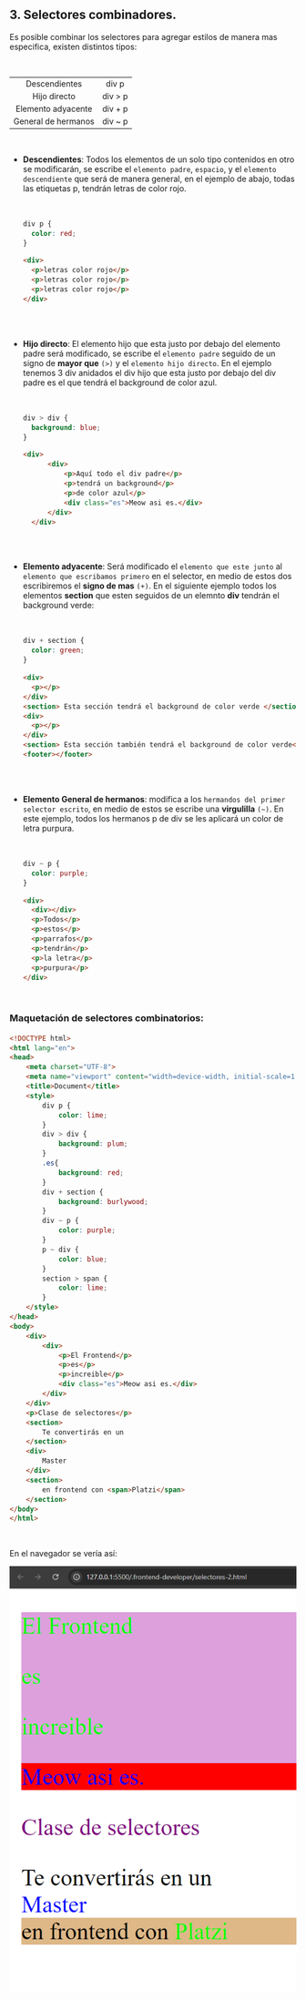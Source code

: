 ## 3. Selectores combinadores.

Es posible combinar los selectores para agregar estilos de manera mas especifica, existen distintos tipos:

<br>

|  |  |
| :---: | :---: |
| Descendientes | div p |
| Hijo directo | div > p |
| Elemento adyacente | div + p |
| General de hermanos | div ~ p |

<br>

- **Descendientes**: Todos los elementos de un solo tipo contenidos en otro se modificarán, se escribe el `elemento padre`, `espacio`, y el `elemento descendiente` que será de manera general, en el ejemplo de abajo, todas las etiquetas p, tendrán letras de color rojo.
  
  <br>

  ```css
  div p {
    color: red;
  }
  ```
  ```html
  <div>
    <p>letras color rojo</p>
    <p>letras color rojo</p>
    <p>letras color rojo</p>
  </div>
  ```

<br>
<br>

- **Hijo directo**: El elemento hijo que esta justo por debajo del elemento padre será modificado, se escribe el `elemento padre` seguido de un signo de **mayor que** `(>)` y el `elemento hijo directo`. En el ejemplo tenemos 3 div anidados el div hijo que esta justo por debajo del div padre es el que tendrá el background de color azul.
  
  <br>

  ```css
  div > div {
    background: blue;
  }
  ```
  ```html
  <div>
        <div>
            <p>Aquí todo el div padre</p>
            <p>tendrá un background</p>
            <p>de color azul</p>
            <div class="es">Meow asi es.</div>
        </div>
    </div>
  ```

  <br>
  <br>

- **Elemento adyacente**: Será modificado el `elemento que este junto` al `elemento que escribamos primero` en el selector, en medio de estos dos escribiremos el **signo de mas** `(+)`. En el siguiente ejemplo todos los elementos **section** que esten seguidos de un elemnto **div** tendrán el background verde:
    
  <br>

  ```css
  div + section {
    color: green;
  }
  ```
  ```html
  <div>
    <p></p>
  </div>
  <section> Esta sección tendrá el background de color verde </section>
  <div>
    <p></p>
  </div>
  <section> Esta sección también tendrá el background de color verde</section>
  <footer></footer>
  ```

  <br>
  <br>

- **Elemento General de hermanos**: modifica a los `hermandos del primer selector escrito`, en medio de estos se escribe una **virgulilla** `(~)`. En este ejemplo, todos los hermanos p de div se les aplicará un color de letra purpura.
  
  <br>

  ```css
  div ~ p {
    color: purple;
  }
  ```
  ```html
  <div>
    <div></div>
    <p>Todos</p>
    <p>estos</p>
    <p>parrafos</p>
    <p>tendrán</p>
    <p>la letra</p>
    <p>purpura</p>
  </div>
  ```

<br>

### Maquetación de selectores combinatorios:

```html
<!DOCTYPE html>
<html lang="en">
<head>
    <meta charset="UTF-8">
    <meta name="viewport" content="width=device-width, initial-scale=1.0">
    <title>Document</title>
    <style>
        div p {
            color: lime;
        }
        div > div {
            background: plum;
        }
        .es{
            background: red;
        }
        div + section {
            background: burlywood;
        }
        div ~ p {
            color: purple;
        }
        p ~ div {
            color: blue;
        }
        section > span {
            color: lime;
        }
    </style>
</head>
<body>
    <div>
        <div>
            <p>El Frontend</p>
            <p>es</p>
            <p>increible</p>
            <div class="es">Meow asi es.</div>
        </div>
    </div>
    <p>Clase de selectores</p>
    <section>
        Te convertirás en un
    </section> 
    <div>
        Master
    </div> 
    <section>
        en frontend con <span>Platzi</span>
    </section>  
</body>
</html>
```

<br>

En el navegador se vería así:

![maq-sel2](.imagenes/maq-sel2.png)